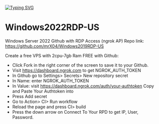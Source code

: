 [![Typing SVG](https://readme-typing-svg.herokuapp.com?color=00F716&lines=Free+Windows+2022+VPS;Subscribe+To+Techconi+RDP+GRATIS+;See+You+next+Time)](https://git.io/typing-svg)
# Windows2022RDP-US
Windows Server 2022 Github with RDP Access (ngrok AP) 
Repo link: https://github.com/mrX04/Windows2019RDP-US

Create a free VPS with 2cpu-7gb Ram FREE with Github:

+ Click Fork in the right corner of the screen to save it to your Github.
+ Visit https://dashboard.ngrok.com to get NGROK_AUTH_TOKEN
+ In Github go to Settings> Secrets> New repository secret
+ In Name: enter NGROK_AUTH_TOKEN
+ In Value: visit https://dashboard.ngrok.com/auth/your-authtoken Copy and Paste Your Authtoken into
+ Press Add secret
+ Go to Action> CI> Run workflow
+ Reload the page and press CI> build
+ Press the down arrow on Connect To Your RPD to get IP, User, Password.
